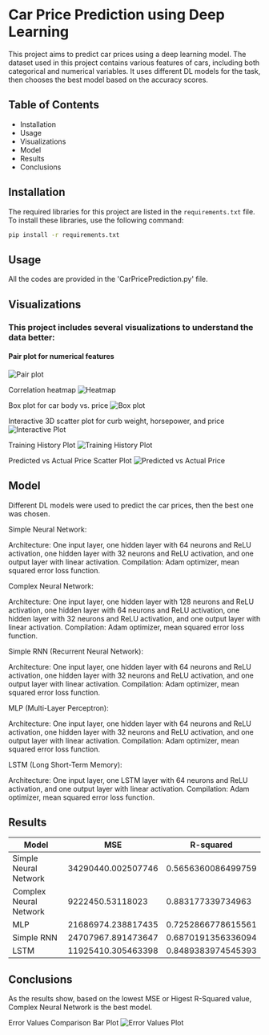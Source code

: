 # Car Price Prediction using Deep Learning

This project aims to predict car prices using a deep learning model. The dataset used in this project contains various features of cars, including both categorical and numerical variables. It uses different DL models for the task, then chooses the best model based on the accuracy scores.

## Table of Contents

- Installation
- Usage
- Visualizations
- Model
- Results
- Conclusions

## Installation

The required libraries for this project are listed in the `requirements.txt` file. To install these libraries, use the following command:

```bash
pip install -r requirements.txt
```

## Usage
All the codes are provided in the 'CarPricePrediction.py' file.

## Visualizations

### This project includes several visualizations to understand the data better:

#### Pair plot for numerical features

![Pair plot](../Images/PairPlot.png)

Correlation heatmap
![Heatmap](../Images/CorrelationHeatmap.png)

Box plot for car body vs. price
![Box plot](../Images/box_CarBody_vs_Price.png)

Interactive 3D scatter plot for curb weight, horsepower, and price
![Interactive Plot](../Images/interactive_3d_scatter_plot.svg)


Training History Plot
![Training History Plot](../Images/TrainingHistoryPlot.png) 

Predicted vs Actual Price Scatter Plot
![Predicted vs Actual Price](../Images/Scatter_Predicted_vs_Actual.png)

## Model
Different DL models were used to predict the car prices, then the best one was chosen.

Simple Neural Network:

Architecture: One input layer, one hidden layer with 64 neurons and ReLU activation, one hidden layer with 32 neurons and ReLU activation, and one output layer with linear activation.
Compilation: Adam optimizer, mean squared error loss function.

Complex Neural Network:

Architecture: One input layer, one hidden layer with 128 neurons and ReLU activation, one hidden layer with 64 neurons and ReLU activation, one hidden layer with 32 neurons and ReLU activation, and one output layer with linear activation.
Compilation: Adam optimizer, mean squared error loss function.

Simple RNN (Recurrent Neural Network):

Architecture: One input layer, one hidden layer with 64 neurons and ReLU activation, one hidden layer with 32 neurons and ReLU activation, and one output layer with linear activation.
Compilation: Adam optimizer, mean squared error loss function.

MLP (Multi-Layer Perceptron):

Architecture: One input layer, one hidden layer with 64 neurons and ReLU activation, one hidden layer with 32 neurons and ReLU activation, and one output layer with linear activation.
Compilation: Adam optimizer, mean squared error loss function.

LSTM (Long Short-Term Memory):

Architecture: One input layer, one LSTM layer with 64 neurons and ReLU activation, and one output layer with linear activation.
Compilation: Adam optimizer, mean squared error loss function.

## Results

| Model                   | MSE                     | R-squared              |
|-------------------------|-------------------------|------------------------|
| Simple Neural Network   | 34290440.002507746     | 0.5656360086499759     |
| Complex Neural Network  | 9222450.53118023        | 0.883177339734963      |
| MLP                     | 21686974.238817435      | 0.7252866778615561     |
| Simple RNN              | 24707967.891473647      | 0.6870191356336094     |
| LSTM                    | 11925410.305463398      | 0.8489383974545393     |


## Conclusions
As the results show, based on the lowest MSE or Higest R-Squared value, Complex Neural Network is the best model.

Error Values Comparison Bar Plot
![Error Values Plot](../Images/ErrorValuesBarPlot.png)